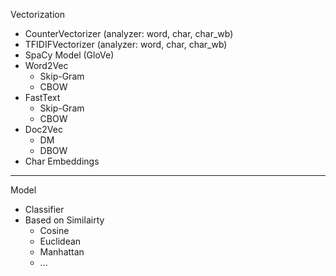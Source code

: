 Vectorization
- CounterVectorizer (analyzer: word, char, char_wb)
- TFIDIFVectorizer (analyzer: word, char, char_wb)
- SpaCy Model (GloVe)
- Word2Vec 
    - Skip-Gram
    - CBOW
- FastText
    - Skip-Gram
    - CBOW
- Doc2Vec
    - DM
    - DBOW
- Char Embeddings
---------------------------

Model
- Classifier
- Based on Similairty
    - Cosine
    - Euclidean
    - Manhattan
    - ...
